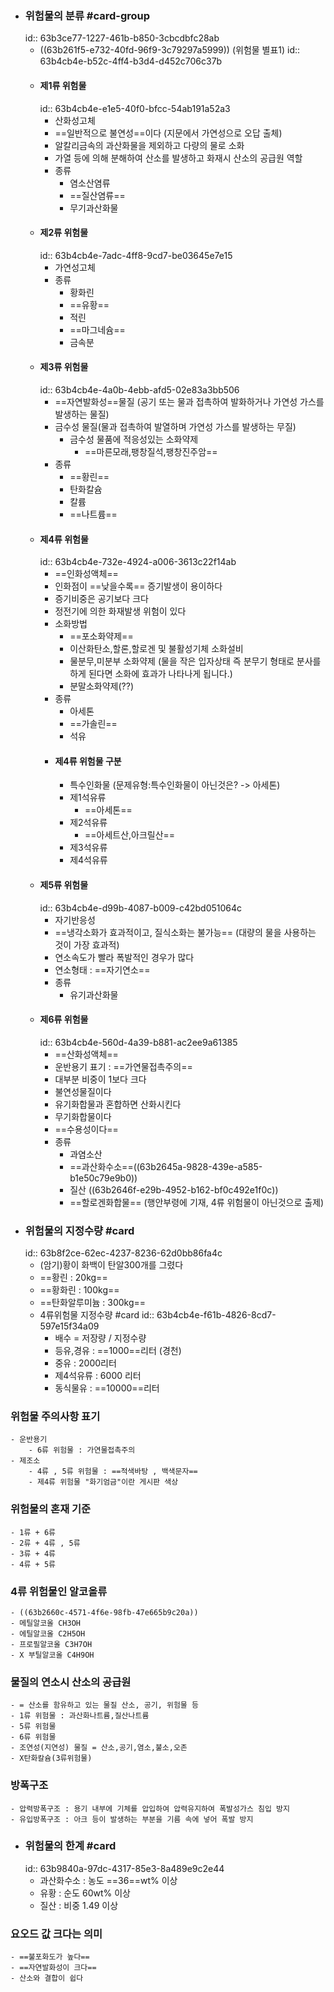- ### 위험물의 분류 #card-group
  id:: 63b3ce77-1227-461b-b850-3cbcdbfc28ab
	- ((63b261f5-e732-40fd-96f9-3c79297a5999)) (위험물 별표1)
	  id:: 63b4cb4e-b52c-4ff4-b3d4-d452c706c37b
	- #### 제1류 위험물
	  id:: 63b4cb4e-e1e5-40f0-bfcc-54ab191a52a3
		- 산화성고체
		- ==일반적으로 불연성==이다 (지문에서 가연성으로 오답 출체)
		- 알칼리금속의 과산화물을 제외하고 다량의 물로 소화
		- 가열 등에 의해 분해하여 산소를 발생하고 화재시 산소의 공급원 역할
		- 종류
			- 염소산염류
			- ==질산염류==
			- 무기과산화물
	- #### 제2류 위험물
	  id:: 63b4cb4e-7adc-4ff8-9cd7-be03645e7e15
		- 가연성고체
		- 종류
			- 황화린
			- ==유황==
			- 적린
			- ==마그네슘==
			- 금속분
	- #### 제3류 위험물
	  id:: 63b4cb4e-4a0b-4ebb-afd5-02e83a3bb506
		- ==자연발화성==물질 (공기 또는 물과 접촉하여 발화하거나 가연성 가스를 발생하는 물질)
		- 금수성 물질(물과 접촉하여 발열하며 가연성 가스를 발생하는 무질)
			- 금수성 물품에 적응성있는 소화약제
				- ==마른모래,팽창질석,팽창진주암==
		- 종류
			- ==황린==
			- 탄화칼슘
			- 칼륨
			- ==나트륨==
	- #### 제4류 위험물
	  id:: 63b4cb4e-732e-4924-a006-3613c22f14ab
		- ==인화성액체==
		- 인화점이 ==낮을수록== 증기발생이 용이하다
		- 증기비중은 공기보다 크다
		- 정전기에 의한 화재발생 위험이 있다
		- 소화방법
			- ==포소화약제==
			- 이산화탄소,할론,할로겐 및 불활성기체 소화설비
			- 물분무,미분부 소화약제 (물을 작은 입자상태 즉 분무기 형태로 분사를 하게 된다면 소화에 효과가 나타나게 됩니다.)
			- 분말소화약제(??)
		- 종류
			- 아세톤
			- ==가솔린==
			- 석유
		- #### 제4류 위험물 구분
			- 특수인화물 (문제유형:특수인화물이 아닌것은? -> 아세톤)
			- 제1석유류
				- ==아세톤==
			- 제2석유류
				- ==아세트산,아크릴산==
			- 제3석유류
			- 제4석유류
	- #### 제5류 위험물
	  id:: 63b4cb4e-d99b-4087-b009-c42bd051064c
		- 자기반응성
		- ==냉각소화가 효과적이고, 질식소화는 불가능== (대량의 물을 사용하는 것이 가장 효과적)
		- 연소속도가 빨라 폭발적인 경우가 많다
		- 연소형태 : ==자기연소==
		- 종류
			- 유기과산화물
	- #### 제6류 위험물
	  id:: 63b4cb4e-560d-4a39-b881-ac2ee9a61385
		- ==산화성액체==
		- 운반용기 표기 : ==가연물접촉주의==
		- 대부분 비중이 1보다 크다
		- 불연성물질이다
		- 유기화합물과 혼합하면 산화시킨다
		- 무기화합물이다
		- ==수용성이다==
		- 종류
			- 과염소산
			- ==과산화수소==((63b2645a-9828-439e-a585-b1e50c79e9b0))
			- 질산 ((63b2646f-e29b-4952-b162-bf0c492e1f0c))
			- ==할로겐화합물== (행안부령에 기재, 4류 위험물이 아닌것으로 출제)
- ### 위험물의 지정수량 #card
  id:: 63b8f2ce-62ec-4237-8236-62d0bb86fa4c
	- (암기)황이 화백이 탄알300개를 그렸다
	- ==황린 : 20kg==
	- ==황화린 : 100kg==
	- ==탄화알루미늄 : 300kg==
	- 4류위험물 지정수량 #card
	  id:: 63b4cb4e-f61b-4826-8cd7-597e15f34a09
		- 배수 = 저장량 / 지정수량
		- 등유,경유 : ==1000==리터  (경천)
		- 중유 : 2000리터
		- 제4석유류 : 6000 리터
		- 동식물유 : ==10000==리터
### 위험물 주의사항 표기
	- 운반용기
		- 6류 위험물 : 가연물접촉주의
	- 제조소
		- 4류 , 5류 위험물 : ==적색바탕 , 백색문자==
		- 제4류 위험물 "화기엄금"이란 게시판 색상
### 위험물의 혼재 기준
	- 1류 + 6류
	- 2류 + 4류 , 5류
	- 3류 + 4류
	- 4류 + 5류
### 4류 위험물인 알코올류
	- ((63b2660c-4571-4f6e-98fb-47e665b9c20a))
	- 메틸알코올 CH3OH
	- 에틸알코올 C2H5OH
	- 프로필알코올 C3H7OH
	- X 부틸알코올 C4H9OH
### 물질의 연소시 산소의 공급원
	- = 산소를 함유하고 있는 물질 산소, 공기, 위험물 등
	- 1류 위험물 : 과산화나트륨,질산나트륨
	- 5류 위험물
	- 6류 위험물
	- 조연성(지연성) 물질 = 산소,공기,염소,불소,오존
	- X탄화칼슘(3류위험물)
### 방폭구조
	- 압력방폭구조 : 용기 내부에 기체를 압입하여 압력유지하여 폭발성가스 침입 방지
	- 유입방폭구조 : 아크 등이 발생하는 부분을 기름 속에 넣어 폭발 방지
- ### 위험물의 한계 #card
  id:: 63b9840a-97dc-4317-85e3-8a489e9c2e44
	- 과산화수소 : 농도 ==36==wt% 이상
	- 유황 : 순도 60wt% 이상
	- 질산 : 비중 1.49 이상
### 요오드 값 크다는 의미
	- ==불포화도가 높다==
	- ==자연발화성이 크다==
	- 산소와 결합이 쉽다